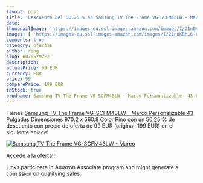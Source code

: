 ```yaml
---
layout: post
title: 'Descuento del 50.25 % en Samsung TV The Frame VG-SCFM43LW - Marco'
date: 
thumbnailImage: 'https://images-eu.ssl-images-amazon.com/images/I/21n0KBhL6-L._SL200_.jpg'
images: [ 'https://images-eu.ssl-images-amazon.com/images/I/21n0KBhL6-L._SL200_.jpg' ]
comments: true
category: ofertas
author: ring
slug: B07657M2FZ
description:
actualPrice: 99 EUR
currency: EUR
price: 99
comparePrice: 199 EUR
inStock: true
prodname: Samsung TV The Frame VG-SCFM43LW - Marco Personalizable  43 Pulgadas  Dimensiones 970.2 x 560.8  Color Pino
---
```


Tienes [Samsung TV The Frame VG-SCFM43LW - Marco Personalizable  43 Pulgadas  Dimensiones 970.2 x 560.8  Color Pino](https://www.amazon.es/dp/B07657M2FZ/?tag=tolees-21) con un 50.25 % de descuento con precio de oferta de 99 EUR (original: 199 EUR) en el siguiente enlace!

[![Samsung TV The Frame VG-SCFM43LW - Marco](https://images-eu.ssl-images-amazon.com/images/I/21n0KBhL6-L._SL200_.jpg)](https://www.amazon.es/dp/B07657M2FZ/?tag=tolees-21)

[Accede a la oferta!!](https://www.amazon.es/dp/B07657M2FZ/?tag=tolees-21)

Links participate in Amazon Associate program and might generate a comission on qualifying sales


